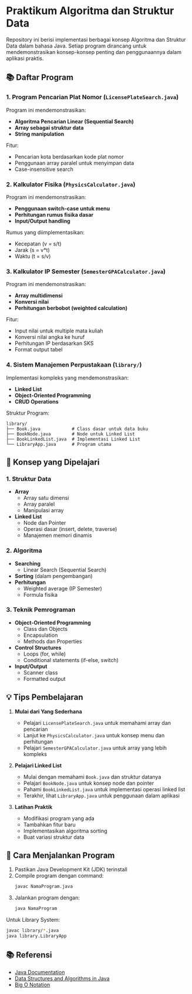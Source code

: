 # Praktikum Algoritma dan Struktur Data

Repository ini berisi implementasi berbagai konsep Algoritma dan Struktur Data dalam bahasa Java. Setiap program dirancang untuk mendemonstrasikan konsep-konsep penting dan penggunaannya dalam aplikasi praktis.

## 📚 Daftar Program

### 1. Program Pencarian Plat Nomor (`LicensePlateSearch.java`)
Program ini mendemonstrasikan:
- **Algoritma Pencarian Linear (Sequential Search)**
- **Array sebagai struktur data**
- **String manipulation**

Fitur:
- Pencarian kota berdasarkan kode plat nomor
- Penggunaan array paralel untuk menyimpan data
- Case-insensitive search

### 2. Kalkulator Fisika (`PhysicsCalculator.java`)
Program ini mendemonstrasikan:
- **Penggunaan switch-case untuk menu**
- **Perhitungan rumus fisika dasar**
- **Input/Output handling**

Rumus yang diimplementasikan:
- Kecepatan (v = s/t)
- Jarak (s = v*t)
- Waktu (t = s/v)

### 3. Kalkulator IP Semester (`SemesterGPACalculator.java`)
Program ini mendemonstrasikan:
- **Array multidimensi**
- **Konversi nilai**
- **Perhitungan berbobot (weighted calculation)**

Fitur:
- Input nilai untuk multiple mata kuliah
- Konversi nilai angka ke huruf
- Perhitungan IP berdasarkan SKS
- Format output tabel

### 4. Sistem Manajemen Perpustakaan (`library/`)
Implementasi kompleks yang mendemonstrasikan:
- **Linked List**
- **Object-Oriented Programming**
- **CRUD Operations**

Struktur Program:
```
library/
├── Book.java            # Class dasar untuk data buku
├── BookNode.java        # Node untuk Linked List
├── BookLinkedList.java  # Implementasi Linked List
└── LibraryApp.java      # Program utama
```

## 🎯 Konsep yang Dipelajari

### 1. Struktur Data
- **Array**
  - Array satu dimensi
  - Array paralel
  - Manipulasi array
- **Linked List**
  - Node dan Pointer
  - Operasi dasar (insert, delete, traverse)
  - Manajemen memori dinamis

### 2. Algoritma
- **Searching**
  - Linear Search (Sequential Search)
- **Sorting** (dalam pengembangan)
- **Perhitungan**
  - Weighted average (IP Semester)
  - Formula fisika

### 3. Teknik Pemrograman
- **Object-Oriented Programming**
  - Class dan Objects
  - Encapsulation
  - Methods dan Properties
- **Control Structures**
  - Loops (for, while)
  - Conditional statements (if-else, switch)
- **Input/Output**
  - Scanner class
  - Formatted output

## 💡 Tips Pembelajaran

1. **Mulai dari Yang Sederhana**
   - Pelajari `LicensePlateSearch.java` untuk memahami array dan pencarian
   - Lanjut ke `PhysicsCalculator.java` untuk konsep menu dan perhitungan
   - Pelajari `SemesterGPACalculator.java` untuk array yang lebih kompleks

2. **Pelajari Linked List**
   - Mulai dengan memahami `Book.java` dan struktur datanya
   - Pelajari `BookNode.java` untuk konsep node dan pointer
   - Pahami `BookLinkedList.java` untuk implementasi operasi linked list
   - Terakhir, lihat `LibraryApp.java` untuk penggunaan dalam aplikasi

3. **Latihan Praktik**
   - Modifikasi program yang ada
   - Tambahkan fitur baru
   - Implementasikan algoritma sorting
   - Buat variasi struktur data

## 📝 Cara Menjalankan Program

1. Pastikan Java Development Kit (JDK) terinstall
2. Compile program dengan command:
   ```bash
   javac NamaProgram.java
   ```
3. Jalankan program dengan:
   ```bash
   java NamaProgram
   ```

Untuk Library System:
```bash
javac library/*.java
java library.LibraryApp
```

## 📚 Referensi

- [Java Documentation](https://docs.oracle.com/en/java/)
- [Data Structures and Algorithms in Java](https://www.geeksforgeeks.org/data-structures/)
- [Big O Notation](https://www.bigocheatsheet.com/)
